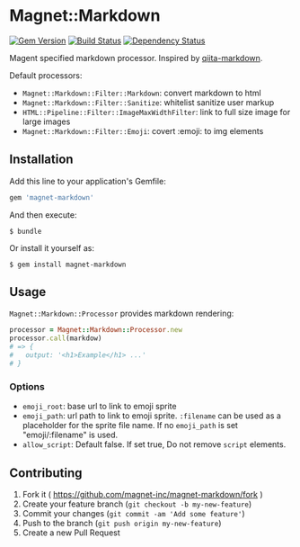 # Magnet::Markdown

[![Gem Version](https://badge.fury.io/rb/magnet-markdown.svg)](http://badge.fury.io/rb/magnet-markdown) [![Build Status](https://travis-ci.org/magnet-inc/magnet-markdown.svg)](https://travis-ci.org/magnet-inc/magnet-markdown) [![Dependency Status](https://gemnasium.com/magnet-inc/magnet-markdown.svg)](https://gemnasium.com/magnet-inc/magnet-markdown)

Magent specified markdown processor. Inspired by [qiita-markdown](https://github.com/increments/qiita-markdown).

Default processors:

- `Magnet::Markdown::Filter::Markdown`: convert markdown to html
- `Magnet::Markdown::Filter::Sanitize`: whitelist sanitize user markup
- `HTML::Pipeline::Filter::ImageMaxWidthFilter`: link to full size image for large images
- `Magnet::Markdown::Filter::Emoji`: covert :emoji: to img elements

## Installation

Add this line to your application's Gemfile:

```ruby
gem 'magnet-markdown'
```

And then execute:

```shell
$ bundle
```

Or install it yourself as:

```shell
$ gem install magnet-markdown
```

## Usage

`Magnet::Markdown::Processor` provides markdown rendering:

```ruby
processor = Magnet::Markdown::Processor.new
processor.call(markdow)
# => {
#   output: '<h1>Example</h1> ...'
# }
```

### Options

- `emoji_root`: base url to link to emoji sprite
- `emoji_path`: url path to link to emoji sprite. `:filename` can be used as a placeholder for the sprite file name. If no `emoji_path` is set "emoji/:filename" is used.
- `allow_script`: Default false. If set true, Do not remove `script` elements.

## Contributing

1. Fork it ( https://github.com/magnet-inc/magnet-markdown/fork )
2. Create your feature branch (`git checkout -b my-new-feature`)
3. Commit your changes (`git commit -am 'Add some feature'`)
4. Push to the branch (`git push origin my-new-feature`)
5. Create a new Pull Request

